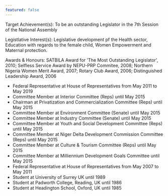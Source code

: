 ```yaml
---
featured: false
---
```

Target Achievement(s): To be an outstanding Legislator in the 7th Session of the National Assembly

Legistlative Interest(s): Legislative development pf the Health sector, Education with regards to the female child, Women Empowerment and Maternal protection.

Awards & Honours: SATBILA Award for 'The Most Outstanding Legislator', 2010;
Selfless Service Award by NEPU-PRP Commitee, 2008;
Northern Nigeria Women Merit Award, 2007;
Rotary Club Award, 2006;
Distinguished Leadership Award, 2006

* Federal Representative at House of Representatives from May 2011 to May 2019
* Committee Member at Interior Committee (Reps) until May 2015
* Chairman at Privatization and Commercialization Committee (Reps) until May 2015
* Committee Member at Environment Committee (Senate) until May 2015
* Committee Member at Industry Committee (Senate) until May 2015
* Committee Member at Youth and Social Development Committee (Reps) until May 2015
* Committee Member at Niger Delta Development Commission Committee (Reps) until May 2015
* Committee Member at Culture & Tourism Committee (Reps) until May 2015
* Committee Member at Milliennium Development Goals Committee until May 2015
* Federal Representative at House of Representatives from May 2007 to May 2011
* Student at University of Surrey UK until 1989
* Student at Padworth College, Reading, UK until 1986
* Student at Headington School, Oxford, UK until 1985

